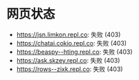 # 网页状态
- https://jsn.limkon.repl.co: 失败 (403)
- https://chatai.cokio.repl.co: 失败 (403)
- https://beaspy--hting.repl.co: 失败 (403)
- https://ask.skzey.repl.co: 失败 (403)
- https://rows--zixk.repl.co: 失败 (403)
